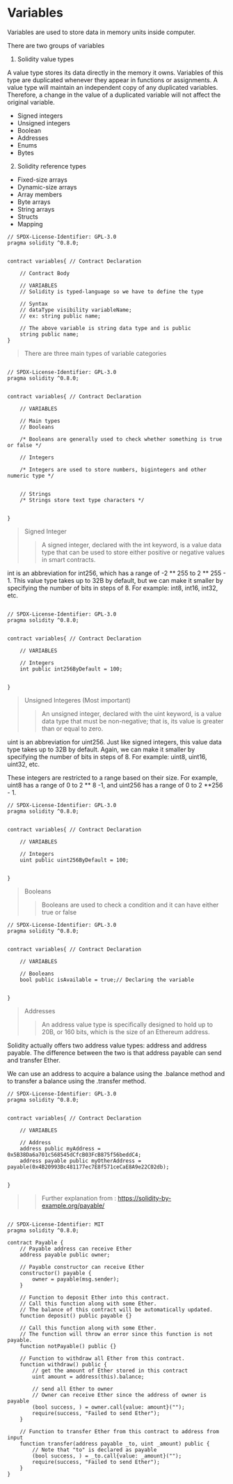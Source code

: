 # Variables

Variables are used to store data in memory units inside computer.

There are two groups of variables

1. Solidity value types

A value type stores its data directly in the memory it owns. Variables of this type are duplicated whenever they appear in functions or assignments. A value type will maintain an independent copy of any duplicated variables. Therefore, a change in the value of a duplicated variable will not affect the original variable.

- Signed integers
- Unsigned integers
- Boolean
- Addresses
- Enums
- Bytes


2. Solidity reference types

- Fixed-size arrays
- Dynamic-size arrays
- Array members
- Byte arrays
- String arrays
- Structs
- Mapping

 
```
// SPDX-License-Identifier: GPL-3.0 
pragma solidity ^0.8.0;


contract variables{ // Contract Declaration

    // Contract Body

    // VARIABLES
    // Solidity is typed-language so we have to define the type

    // Syntax
    // dataType visibility variableName;
    // ex: string public name;

    // The above variable is string data type and is public
    string public name;
}
```
> There are three main types of variable categories

```

// SPDX-License-Identifier: GPL-3.0 
pragma solidity ^0.8.0;


contract variables{ // Contract Declaration

    // VARIABLES

    // Main types
    // Booleans

    /* Booleans are generally used to check whether something is true or false */

    // Integers

    /* Integers are used to store numbers, bigintegers and other numeric type */


    // Strings
    /* Strings store text type characters */

    
}

```
> Signed Integer
>> A signed integer, declared with the int keyword, is a value data type that can be used to store either positive or negative values in smart contracts.

int is an abbreviation for int256, which has a range of -2 ** 255 to 2 ** 255 - 1. This value type takes up to 32B by default, but we can make it smaller by specifying the number of bits in steps of 8. For example: int8, int16, int32, etc.

```

// SPDX-License-Identifier: GPL-3.0 
pragma solidity ^0.8.0;


contract variables{ // Contract Declaration

    // VARIABLES

    // Integers
    int public int256ByDefault = 100;

    
}
```

> Unsigned Integeres (Most important)
>> An unsigned integer, declared with the uint keyword, is a value data type that must be non-negative; that is, its value is greater than or equal to zero.

uint is an abbreviation for uint256. Just like signed integers, this value data type takes up to 32B by default. Again, we can make it smaller by specifying the number of bits in steps of 8. For example: uint8, uint16, uint32, etc.

These integers are restricted to a range based on their size. For example, uint8 has a range of 0 to 2 ** 8 -1, and uint256 has a range of 0 to 2 **256 - 1.

```
// SPDX-License-Identifier: GPL-3.0 
pragma solidity ^0.8.0;


contract variables{ // Contract Declaration

    // VARIABLES

    // Integers
    uint public uint256ByDefault = 100;

    
}

```

> Booleans
>> Booleans are used to check a condition and it can have either true or false

```
// SPDX-License-Identifier: GPL-3.0 
pragma solidity ^0.8.0;


contract variables{ // Contract Declaration

    // VARIABLES

    // Booleans
    bool public isAvailable = true;// Declaring the variable

    
}
```
> Addresses
>> An address value type is specifically designed to hold up to 20B, or 160 bits, which is the size of an Ethereum address.

Solidity actually offers two address value types: address and address payable. The difference between the two is that address payable can send and transfer Ether.

We can use an address to acquire a balance using the .balance method and to transfer a balance using the .transfer method.

```
// SPDX-License-Identifier: GPL-3.0 
pragma solidity ^0.8.0;


contract variables{ // Contract Declaration

    // VARIABLES

    // Address
    address public myAddress = 0x5B38Da6a701c568545dCfcB03FcB875f56beddC4;
    address payable public myOtherAddress = payable(0x4B20993Bc481177ec7E8f571ceCaE8A9e22C02db);

    
}
```

>> Further explanation from : https://solidity-by-example.org/payable/

```

// SPDX-License-Identifier: MIT
pragma solidity ^0.8.0;

contract Payable {
    // Payable address can receive Ether
    address payable public owner;

    // Payable constructor can receive Ether
    constructor() payable {
        owner = payable(msg.sender);
    }

    // Function to deposit Ether into this contract.
    // Call this function along with some Ether.
    // The balance of this contract will be automatically updated.
    function deposit() public payable {}

    // Call this function along with some Ether.
    // The function will throw an error since this function is not payable.
    function notPayable() public {}

    // Function to withdraw all Ether from this contract.
    function withdraw() public {
        // get the amount of Ether stored in this contract
        uint amount = address(this).balance;

        // send all Ether to owner
        // Owner can receive Ether since the address of owner is payable
        (bool success, ) = owner.call{value: amount}("");
        require(success, "Failed to send Ether");
    }

    // Function to transfer Ether from this contract to address from input
    function transfer(address payable _to, uint _amount) public {
        // Note that "to" is declared as payable
        (bool success, ) = _to.call{value: _amount}("");
        require(success, "Failed to send Ether");
    }
}


```

